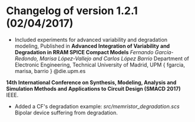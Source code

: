 # Changelog of version 1.2.1 (02/04/2017)
* Included experiments for advanced variability and degradation modeling,
Published in **Advanced Integration of Variability and Degradation in RRAM SPICE Compact Models**
*Fernando García-Redondo, Marisa López-Vallejo and Carlos López Barrio*
Department of Electronic Engineering, Technical University of Madrid, UPM
{ fgarcia, marisa, barrio } @die.upm.es

**14th International Conference on Synthesis, Modeling, Analysis and Simulation Methods and Applications to Circuit Design (SMACD 2017)** IEEE.
* Added a CF's degradation example: *src/memristor_degradation.scs* Bipolar device suffering from degradation.

